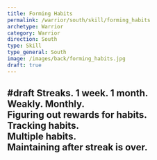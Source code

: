 ```yaml
---
title: Forming Habits
permalink: /warrior/south/skill/forming_habits
archetype: Warrior
category: Warrior
direction: South
type: Skill
type_general: South
image: /images/back/forming_habits.jpg
draft: true
---
```

#draft Streaks. 1 week. 1 month.   
Weakly. Monthly.  
Figuring out rewards for habits.   
Tracking habits.   
Multiple habits.   
Maintaining after streak is over. 
---

